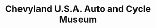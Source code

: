 ---
layout: repo
title: "Chevyland U.S.A. Auto and Cycle Museum"
id: 11550
permalink: repos/11550/
---
